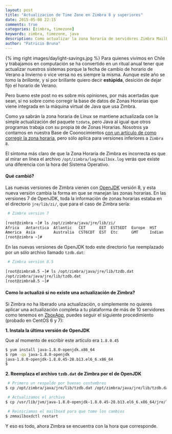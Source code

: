 ```yaml
---
layout: post
title: "Actualizacion de Time Zone en Zimbra 8 y superiores"
date: 2015-05-08 22:15
comments: true
categories: [zimbra, timezone]
keywords: zimbra, timezone, java
description: Como actualizar la zona horaria de servidores Zimbra Mailbox
author: "Patricio Bruna"
---
```

{% img right images/daylight-savings.jpg %}
Para quienes vivimos en Chile y trabajamos en computación se ha convertido en un ritual anual tener que actualizar nuestros sistemas porque la fecha de cambio de horario de Verano a Invierno o vice versa no es siempre la misma. Aunque este año se tomo la _brillante_, y si por brillante quiero decir **estúpida**, desición de dejar fijo el horario de Verano.

Pero bueno este post no es sobre mis opiniones, por más acertadas que sean, si no sobre como corregir la base de datos de Zonas Horarias que viene integrada en la máquina virtual de Java que usa Zimbra.

Como ya sabrán la zona horaria de Linux se mantiene actualizada con la simple actualización del paquete `tzdata`, pero Java al igual que otros programas trabaja con su propia `DB` de Zonas Horarias. Nosotros ya contamos en nuestra Base de Coonocimientos [con un artículo de como corregir la zona horaria](http://soporte.itlinux.cl/hc/es/articles/200120508-Actualizaci%C3%B3n-por-cambios-en-Zona-Horaria), pero sólo aplica para versiones inferiores a `Zimbra 8`.

El síntoma más claro de que la Zona Horaria de Zimbra es incorrecta es que al mirar en línea el archivo `/opt/zimbra/log/mailbox.log` verás que existe una diferencia con la hora del Sistema Operativo.

#### Qué cambió?
Las nuevas versiones de Zimbra vienen con [OpenJDK](http://openjdk.java.net/) versión 8, y esta nueva versión cambia la forma en que se manejan las zonas horarias. En las versiones 7 de OpenJDK, toda la información de zonas horarias estaba en el directorio `jre/lib/zi/`, que para el caso de Zimbra sería:

```bash
 # Zimbra version 7
 
[root@zimbra ~]# ls /opt/zimbra/java/jre/lib/zi/
Africa   Antarctica  Atlantic   CET      EET  EST5EDT  Europe  HST     MET  MST7MDT  PST8PDT  WET
America  Asia        Australia  CST6CDT  EST  Etc      GMT     Indian  MST  Pacific  SystemV  ZoneInfoMappings
[root@zimbra ~]#

```

En las nuevas versiones de OpenJDK todo este directorio fue reemplazado por un sólo archivo llamado `tzdb.dat`:

```bash
 # Zimbra version 8.5
 
[root@zimbra8.5 ~]# ls /opt/zimbra/java/jre/lib/tzdb.dat
/opt/zimbra/java/jre/lib/tzdb.dat
[root@zimbra8.5 ~]#

```

#### Como lo actualizó si no existe una actualización de Zimbra?
Si Zimbra no ha liberado una actualización, o simplemente no quieres aplicar una actualización completa a tu plataforma de más de 10 servidores como tenemos en [ZboxApp](https://www.zboxapp.com), puedes seguir el siguiente procedimiento (probado en CentOS 6 y 7):

**1. Instala la última versión de OpenJDK**

Que al momento de escribir este artículo era `1.8.0.45`

```bash
$ yum install java-1.8.0-openjdk.x86_64
$ rpm -qa java-1.8.0-openjdk
java-1.8.0-openjdk-1.8.0.45-28.b13.el6_6.x86_64
$
```

**2. Reemplaza el archivo `tzdb.dat` de Zimbra por el de OpenJDK**

```bash
 # Primero un respaldo por buenas costumbres
$ cp /opt/zimbra/java/jre/lib/tzdb.dat /opt/zimbra/java/jre/lib/tzdb.dat.`date +%Y%m%d` 

 # Actualizamos el archivo
$ cp /usr/lib/jvm/java-1.8.0-openjdk-1.8.0.45-28.b13.el6_6.x86_64/jre/lib/tzdb.dat /opt/zimbra/java/jre/lib

 # Reiniciamos el mailboxd para que tome los cambios
$ zmmailboxdctl restart
```

Y eso es todo, ahora Zimbra se encuentra con la hora que corresponde.